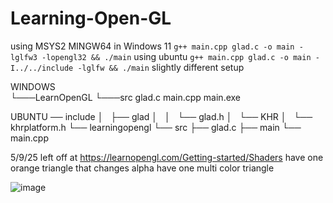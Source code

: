 # Learning-Open-GL

using MSYS2 MINGW64 in Windows 11 `g++ main.cpp glad.c -o main -lglfw3 -lopengl32 && ./main`
using ubuntu `g++ main.cpp glad.c -o main -I../../include -lglfw && ./main` 
slightly different setup

WINDOWS  
└───LearnOpenGL
    └───src
            glad.c
            main.cpp
            main.exe
            
UBUNTU
── include
│   ├── glad
│   │   └── glad.h
│   └── KHR
│       └── khrplatform.h
└── learningopengl
    └── src
        ├── glad.c
        ├── main
        └── main.cpp


5/9/25
left off at https://learnopengl.com/Getting-started/Shaders
have one orange triangle that changes alpha 
have one multi color triangle


![image](https://github.com/user-attachments/assets/3124bac2-1074-4252-bc88-97273ffc63d4)
